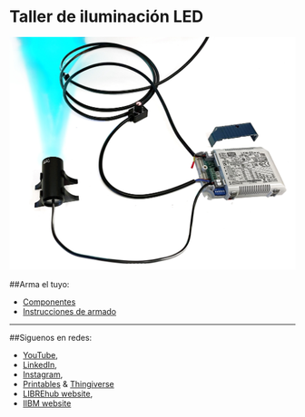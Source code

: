 # Taller de iluminación LED


![](images/Producto.jpg)


##Arma el tuyo:
* [Componentes](Componentes.md)
* [Instrucciones de armado](Instrucciones.md)

---

##Siguenos en redes:
* [YouTube](https://www.youtube.com/@librehub), 
* [LinkedIn](https://www.linkedin.com/company/92802424), 
*   [Instagram](https://www.instagram.com/wenzellab), 
*  [Printables](https://www.printables.com/@WenzelLab/models) &  [Thingiverse](https://www.thingiverse.com/libre-hub/designs)
* [LIBREhub website](https://librehub.github.io),  
* [IIBM website](https://ingenieriabiologicaymedica.uc.cl/en/people/faculty/799-vicente-parot)
